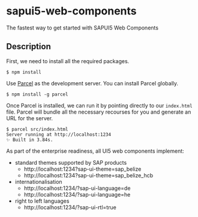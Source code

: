 # sapui5-web-components
The fastest way to get started with SAPUI5 Web Components

## Description
First, we need to install all the required packages.

```shell
$ npm install
```

Use [Parcel](https://parceljs.org/) as the development server. You can install Parcel globally.

```shell
$ npm install -g parcel
```

Once Parcel is installed, we can run it by pointing directly to our `index.html` file. Parcel will bundle all the necessary recourses for you and generate an URL for the server.

```shell
$ parcel src/index.html
Server running at http://localhost:1234
✨ Built in 3.84s.
```

As part of the enterprise readiness, all UI5 web components implement:

- standard themes supported by SAP products
  - http://localhost:1234?sap-ui-theme=sap_belize
  - http://localhost:1234?sap-ui-theme=sap_belize_hcb
- internationalisation
  - http://localhost:1234/?sap-ui-language=de
  - http://localhost:1234/?sap-ui-language=he
- right to left languages
  - http://localhost:1234/?sap-ui-rtl=true
